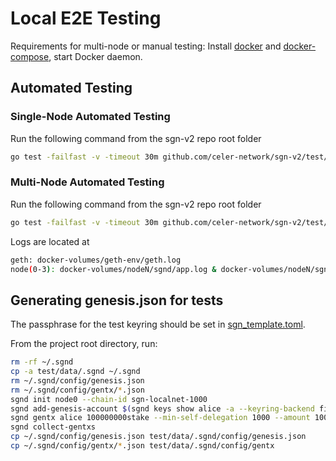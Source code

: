 # Local E2E Testing

Requirements for multi-node or manual testing: Install [docker](https://docs.docker.com/install/) and [docker-compose](https://docs.docker.com/compose/install/), start Docker daemon.

## Automated Testing

### Single-Node Automated Testing

Run the following command from the sgn-v2 repo root folder

```sh
go test -failfast -v -timeout 30m github.com/celer-network/sgn-v2/test/e2e/singlenode
```

### Multi-Node Automated Testing

Run the following command from the sgn-v2 repo root folder

```sh
go test -failfast -v -timeout 30m github.com/celer-network/sgn-v2/test/e2e/multinode
```
Logs are located at

```sh
geth: docker-volumes/geth-env/geth.log
node(0-3): docker-volumes/nodeN/sgnd/app.log & docker-volumes/nodeN/sgnd/tendermint.log
```

## Generating genesis.json for tests

The passphrase for the test keyring should be set in [sgn_template.toml](data/.sgnd/config/sgn_template.toml).

From the project root directory, run:

```sh
rm -rf ~/.sgnd
cp -a test/data/.sgnd ~/.sgnd
rm ~/.sgnd/config/genesis.json
rm ~/.sgnd/config/gentx/*.json
sgnd init node0 --chain-id sgn-localnet-1000
sgnd add-genesis-account $(sgnd keys show alice -a --keyring-backend file --keyring-dir ~/.sgnd) 100000000stake # NOTE: Somehow Cosmos SDK requires this to be a large amount
sgnd gentx alice 100000000stake --min-self-delegation 1000 --amount 100000000stake --identity 00078b31fa8b29a76bce074b5ea0d515a6aeaee7 --keyring-backend file --keyring-dir ~/.sgnd --chain-id sgn-localnet-1000
sgnd collect-gentxs
cp ~/.sgnd/config/genesis.json test/data/.sgnd/config/genesis.json
cp ~/.sgnd/config/gentx/*.json test/data/.sgnd/config/gentx
```
